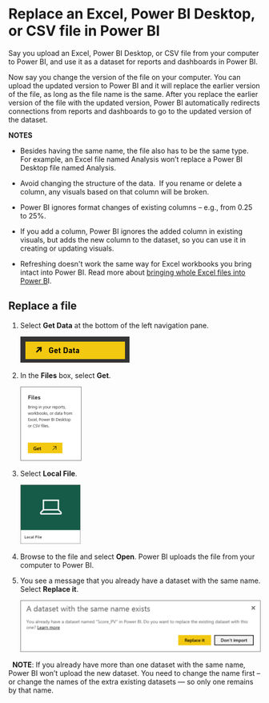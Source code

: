 ﻿<properties
   pageTitle="Replace an Excel, Power BI Desktop, or CSV file in Power BI"
   description="Replace an Excel, Power BI Desktop, or CSV file in Power BI"
   services="powerbi"
   documentationCenter=""
   authors="Minewiskan"
   manager="mblythe"
   editor=""
   tags=""
   qualityFocus="no"
   qualityDate=""/>

<tags
   ms.service="powerbi"
   ms.devlang="NA"
   ms.topic="article"
   ms.tgt_pltfrm="NA"
   ms.workload="powerbi"
   ms.date="01/20/2016"
   ms.author="owend"/>
# Replace an Excel, Power BI Desktop, or CSV file in Power BI

Say you upload an Excel, Power BI Desktop, or CSV file from your computer to Power BI, and use it as a dataset for reports and dashboards in Power BI.

Now say you change the version of the file on your computer. You can upload the updated version to Power BI and it will replace the earlier version of the file, as long as the file name is the same. After you replace the earlier version of the file with the updated version, Power BI automatically redirects connections from reports and dashboards to go to the updated version of the dataset. 

**NOTES**

-   Besides having the same name, the file also has to be the same type. For example, an Excel file named Analysis won’t replace a Power BI Desktop file named Analysis.

-   Avoid changing the structure of the data.  If you rename or delete a column, any visuals based on that column will be broken. 

-   Power BI ignores format changes of existing columns – e.g., from 0.25 to 25%.

-   If you add a column, Power BI ignores the added column in existing visuals, but adds the new column to the dataset, so you can use it in creating or updating visuals.

-   Refreshing doesn't work the same way for Excel workbooks you bring intact into Power BI. Read more about [bringing whole Excel files into Power B](powerbi-bring-in-whole-excel-files.md)I. 

## Replace a file

1.  Select **Get Data** at the bottom of the left navigation pane. 

    ![](media/powerbi-replace-an-excel-power-bi-desktop-or-csv-file/PBI_GetData.png)

2.  In the **Files** box, select **Get**.

    ![](media/powerbi-replace-an-excel-power-bi-desktop-or-csv-file/PBI_GetFiles.png)

3.  Select **Local File**. 

    ![](media/powerbi-replace-an-excel-power-bi-desktop-or-csv-file/PBI_LocalFile.png)

4.  Browse to the file and select **Open**. Power BI uploads the file from your computer to Power BI.   

5.  You see a message that you already have a dataset with the same name. Select **Replace it**. 

    ![](media/powerbi-replace-an-excel-power-bi-desktop-or-csv-file/PBI_ReplaceFile.png)

 
**NOTE**: If you already have more than one dataset with the same name, Power BI won’t upload the new dataset. You need to change the name first – or change the names of the extra existing datasets — so only one remains by that name.
